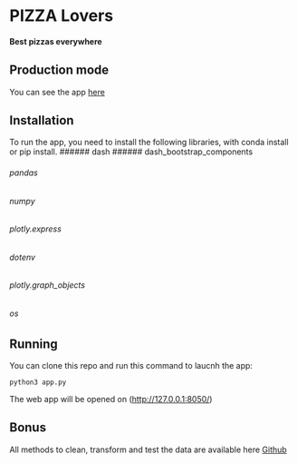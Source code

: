 # PIZZA Lovers
#### Best pizzas everywhere

## Production mode
You can see the app [here](https://pizza-lovers-thp.herokuapp.com/index)

## Installation
To run the app, you need to install the following libraries, with conda install or pip install.
###### dash
###### dash_bootstrap_components 
###### pandas
###### numpy 
###### plotly.express
###### dotenv 
###### plotly.graph_objects
###### os

## Running
You can clone this repo and run this command to laucnh the app:

```
python3 app.py
```

The web app will be opened on (http://127.0.0.1:8050/)

## Bonus
All methods to clean, transform and test the data are available here
[Github](https://github.com/degregor69/pizza-lovers)